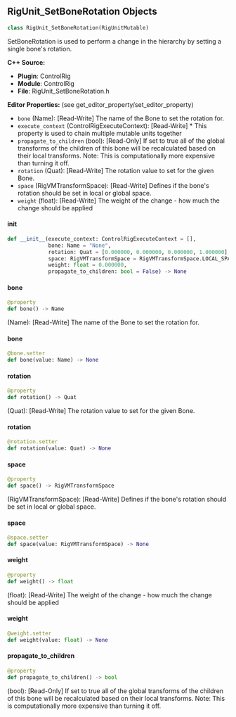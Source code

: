 ## RigUnit_SetBoneRotation Objects

```python
class RigUnit_SetBoneRotation(RigUnitMutable)
```

SetBoneRotation is used to perform a change in the hierarchy by setting a single bone's rotation.

**C++ Source:**

- **Plugin**: ControlRig
- **Module**: ControlRig
- **File**: RigUnit_SetBoneRotation.h

**Editor Properties:** (see get_editor_property/set_editor_property)

- ``bone`` (Name):  [Read-Write] The name of the Bone to set the rotation for.
- ``execute_context`` (ControlRigExecuteContext):  [Read-Write] * This property is used to chain multiple mutable units together
- ``propagate_to_children`` (bool):  [Read-Only] If set to true all of the global transforms of the children
  of this bone will be recalculated based on their local transforms.
  Note: This is computationally more expensive than turning it off.
- ``rotation`` (Quat):  [Read-Write] The rotation value to set for the given Bone.
- ``space`` (RigVMTransformSpace):  [Read-Write] Defines if the bone's rotation should be set
  in local or global space.
- ``weight`` (float):  [Read-Write] The weight of the change - how much the change should be applied

<a id="unreal.RigUnit_SetBoneRotation.__init__"></a>

#### __init__

```python
def __init__(execute_context: ControlRigExecuteContext = [],
             bone: Name = "None",
             rotation: Quat = [0.000000, 0.000000, 0.000000, 1.000000],
             space: RigVMTransformSpace = RigVMTransformSpace.LOCAL_SPACE,
             weight: float = 0.000000,
             propagate_to_children: bool = False) -> None
```

<a id="unreal.RigUnit_SetBoneRotation.bone"></a>

#### bone

```python
@property
def bone() -> Name
```

(Name):  [Read-Write] The name of the Bone to set the rotation for.

<a id="unreal.RigUnit_SetBoneRotation.bone"></a>

#### bone

```python
@bone.setter
def bone(value: Name) -> None
```

<a id="unreal.RigUnit_SetBoneRotation.rotation"></a>

#### rotation

```python
@property
def rotation() -> Quat
```

(Quat):  [Read-Write] The rotation value to set for the given Bone.

<a id="unreal.RigUnit_SetBoneRotation.rotation"></a>

#### rotation

```python
@rotation.setter
def rotation(value: Quat) -> None
```

<a id="unreal.RigUnit_SetBoneRotation.space"></a>

#### space

```python
@property
def space() -> RigVMTransformSpace
```

(RigVMTransformSpace):  [Read-Write] Defines if the bone's rotation should be set
in local or global space.

<a id="unreal.RigUnit_SetBoneRotation.space"></a>

#### space

```python
@space.setter
def space(value: RigVMTransformSpace) -> None
```

<a id="unreal.RigUnit_SetBoneRotation.weight"></a>

#### weight

```python
@property
def weight() -> float
```

(float):  [Read-Write] The weight of the change - how much the change should be applied

<a id="unreal.RigUnit_SetBoneRotation.weight"></a>

#### weight

```python
@weight.setter
def weight(value: float) -> None
```

<a id="unreal.RigUnit_SetBoneRotation.propagate_to_children"></a>

#### propagate_to_children

```python
@property
def propagate_to_children() -> bool
```

(bool):  [Read-Only] If set to true all of the global transforms of the children
of this bone will be recalculated based on their local transforms.
Note: This is computationally more expensive than turning it off.

<a id="unreal.RigUnit_SetBoneTransform"></a>